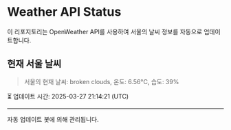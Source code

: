 
# Weather API Status

이 리포지토리는 OpenWeather API를 사용하여 서울의 날씨 정보를 자동으로 업데이트합니다.

## 현재 서울 날씨
> 서울의 현재 날씨: broken clouds, 온도: 6.56°C, 습도: 39%

⏳ 업데이트 시간: 2025-03-27 21:14:21 (UTC)

---
자동 업데이트 봇에 의해 관리됩니다.
